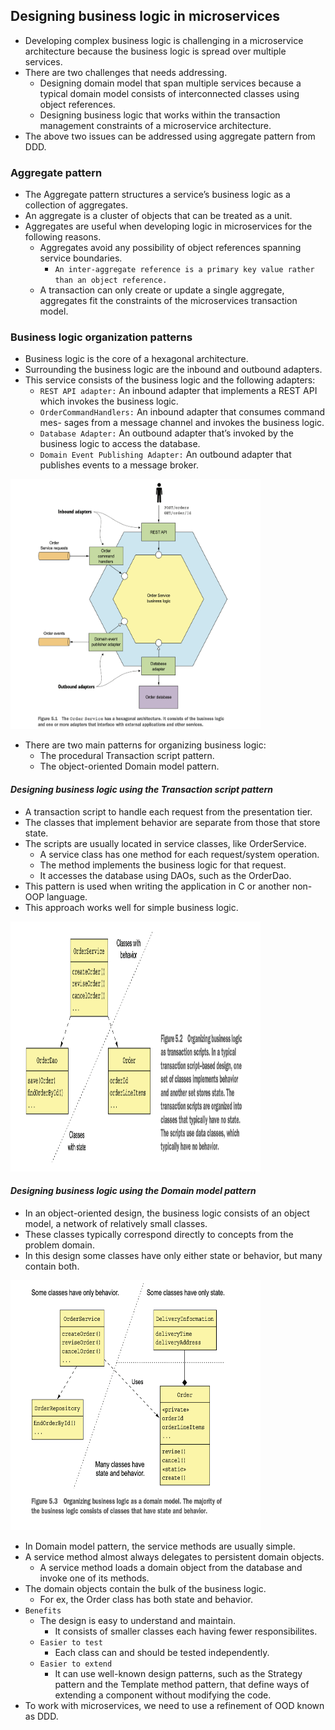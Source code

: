 ## Designing business logic in microservices

- Developing complex business logic is challenging in a microservice architecture because the business logic is spread over 
  multiple services.
- There are two challenges that needs addressing.
  - Designing domain model that span multiple services because a typical domain model consists of interconnected classes 
    using object references.
  - Designing business logic that works within the transaction management constraints of a microservice architecture.
- The above two issues can be addressed using aggregate pattern from DDD.

### Aggregate pattern

- The Aggregate pattern structures a service’s business logic as a collection of aggregates.
- An aggregate is a cluster of objects that can be treated as a unit.
- Aggregates are useful when developing logic in microservices for the following reasons.
  - Aggregates avoid any possibility of object references spanning service boundaries.
    - `An inter-aggregate reference is a primary key value rather than an object reference.`
  - A transaction can only create or update a single aggregate, aggregates fit the constraints of the microservices 
    transaction model.

###  Business logic organization patterns

- Business logic is the core of a hexagonal architecture.
- Surrounding the business logic are the inbound and outbound adapters.
- This service consists of the business logic and the following adapters:
  - `REST API adapter:` An inbound adapter that implements a REST API which invokes the business logic.
  - `OrderCommandHandlers:` An inbound adapter that consumes command mes- sages from a message channel and invokes the 
    business logic.
  - `Database Adapter:` An outbound adapter that’s invoked by the business logic to access the database.
  - `Domain Event Publishing Adapter:` An outbound adapter that publishes events to a message broker.

<img src="images/orderservice_hexagonal_architecture.png" height=400 width=400>

- There are two main patterns for organizing business logic:
  - The procedural Transaction script pattern.
  - The object-oriented Domain model pattern.

#### _Designing business logic using the Transaction script pattern_

- A transaction script to handle each request from the presentation tier.
- The classes that implement behavior are separate from those that store state.
- The scripts are usually located in service classes, like OrderService.
  - A service class has one method for each request/system operation.
  - The method implements the business logic for that request.
  - It accesses the database using DAOs, such as the OrderDao.
- This pattern is used when writing the application in C or another non-OOP language.
- This approach works well for simple business logic.

<img src="images/transaction_script_pattern.png" height=400 width=400>

#### _Designing business logic using the Domain model pattern_

- In an object-oriented design, the business logic consists of an object model, a network of relatively small classes.
- These classes typically correspond directly to concepts from the problem domain.
- In this design some classes have only either state or behavior, but many contain both.

<img src="images/object_oriented_domain_model.png" height=400 width=400>

- In Domain model pattern, the service methods are usually simple.
- A service method almost always delegates to persistent domain objects.
  - A service method loads a domain object from the database and invoke one of its methods.
- The domain objects contain the bulk of the business logic.
  - For ex, the Order class has both state and behavior.
- `Benefits`
  - The design is easy to understand and maintain.
    - It consists of smaller classes each having fewer responsibilites.
  - `Easier to test`
    - Each class can and should be tested independently.
  - `Easier to extend`
    - It can use well-known design patterns, such as the Strategy pattern and the Template method pattern, that define 
      ways of extending a component without modifying the code.
- To work with microservices, we need to use a refinement of OOD known as DDD.
  
